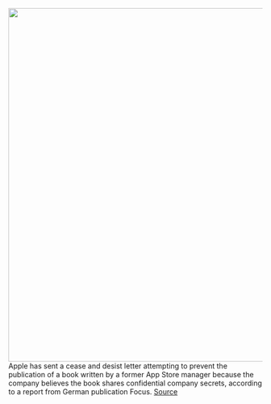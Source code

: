 <img src='https://cdn.vox-cdn.com/thumbor/k1Han07lNqyToJslrwQxsMD4MJM=/0x0:2040x1360/1200x800/filters:focal(857x517:1183x843)/cdn.vox-cdn.com/uploads/chorus_image/image/66338329/acastro_180604_1777_apple_wwdc_0004.0.jpg' width='700px' /><br/>
Apple has sent a cease and desist letter attempting to prevent the publication of a book written by a former App Store manager because the company believes the book shares confidential company secrets, according to a report from German publication Focus.
<a href='https://www.theverge.com/2020/2/19/21144053/apple-publication-book-app-store-confidential-tom-sadowski'> Source <a/>